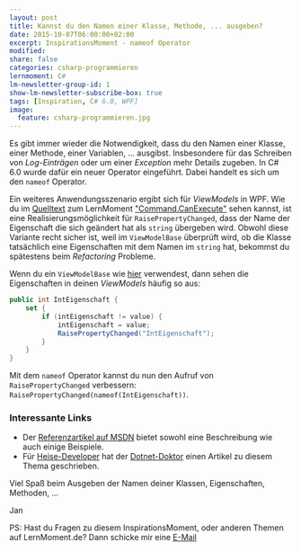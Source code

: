 ```yaml
---
layout: post
title: Kannst du den Namen einer Klasse, Methode, ... ausgeben?
date: 2015-10-07T06:00:00+02:00
excerpt: InspirationsMoment - nameof Operator
modified:
share: false
categories: csharp-programmieren
lernmoment: C#
lm-newsletter-group-id: 1
show-lm-newsletter-subscribe-box: true
tags: [Inspiration, C# 6.0, WPF]
image:
  feature: csharp-programmieren.jpg
---
```



Es gibt immer wieder die Notwendigkeit, dass du den Namen einer Klasse, einer Methode, einer Variablen, ... ausgibst. Insbesondere für das Schreiben von *Log-Einträgen* oder um einer *Exception* mehr Details zugeben. In C# 6.0 wurde dafür ein neuer Operator eingeführt. Dabei handelt es sich um den `nameof` Operator.

Ein weiteres Anwendungsszenario ergibt sich für *ViewModels* in WPF. Wie du im [Quelltext](https://github.com/LernMoment/csharp/blob/master/CommandCanExecute/CommandCanExecute/ViewModelBase.cs) zum LernMoment ["Command.CanExecute"](/csharp-programmieren/command-canexecute/) sehen kannst, ist eine Realisierungsmöglichkeit für `RaisePropertyChanged`, dass der Name der Eigenschaft die sich geändert hat als `string` übergeben wird. Obwohl diese Variante recht sicher ist, weil im `ViewModelBase` überprüft wird, ob die Klasse tatsächlich eine Eigenschaften mit dem Namen im `string` hat, bekommst du spätestens beim *Refactoring* Probleme.

Wenn du ein `ViewModelBase` wie [hier](https://github.com/LernMoment/csharp/blob/master/CommandCanExecute/CommandCanExecute/ViewModelBase.cs) verwendest, dann sehen die Eigenschaften in deinen *ViewModels* häufig so aus:

```cs
public int IntEigenschaft {
	set {
		if (intEigenschaft != value) {
			intEigenschaft = value;
			RaisePropertyChanged("IntEigenschaft");
		}
	}
}
```

Mit dem `nameof` Operator kannst du nun den Aufruf von `RaisePropertyChanged` verbessern: `RaisePropertyChanged(nameof(IntEigenschaft))`.

### Interessante Links 

-	Der [Referenzartikel auf MSDN](https://msdn.microsoft.com/de-de/library/dn986596.aspx) bietet sowohl eine Beschreibung wie auch einige Beispiele.
-	Für [Heise-Developer](http://www.heise.de/developer/artikel/nameof-Operator-in-C-6-0-2391981.html) hat der [Dotnet-Doktor](http://www.heise.de/developer/developer_redakteur_403109.html) einen Artikel zu diesem Thema geschrieben.

Viel Spaß beim Ausgeben der Namen deiner Klassen, Eigenschaften, Methoden, ...

Jan


PS: Hast du Fragen zu diesem InspirationsMoment, oder anderen Themen auf LernMoment.de? Dann schicke mir eine [E-Mail](mailto:jan@lernmoment.de)

